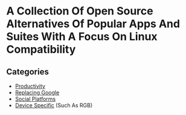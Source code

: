 # A Collection Of Open Source Alternatives Of Popular Apps And Suites With A Focus On Linux Compatibility
## Categories
* [Productivity](/Productivity.md)
* [Replacing Google](/Replacing%20Google.md)
* [Social Platforms](/Social%20Platforms.md)
* [Device Specific](/Device%20Specific.md) (Such As RGB)